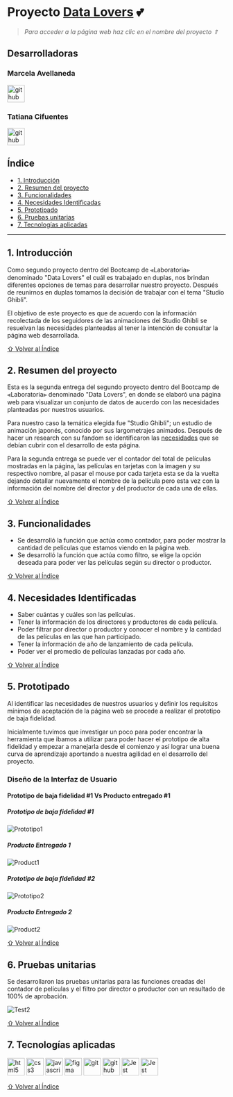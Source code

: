 # Proyecto [Data Lovers](https://taciga30.github.io/DEV011-data-lovers/src) :two_hearts:
 > *Para acceder a la página web haz clic en el nombre del proyecto ⇑*

## Desarrolladoras 

### Marcela Avellaneda 
<a href="https://github.com/marcescala" target="_blank" rel="noreferrer"> <img src="https://upload.wikimedia.org/wikipedia/commons/a/ae/Github-desktop-logo-symbol.svg" alt="github" width="40" height="40"/> </a> 

### Tatiana Cifuentes 
<a href="https://github.com/taciga30" target="_blank" rel="noreferrer"> <img src="https://upload.wikimedia.org/wikipedia/commons/a/ae/Github-desktop-logo-symbol.svg" alt="github" width="40" height="40"/> </a>


## Índice

* [1. Introducción](#1-introducción)
* [2. Resumen del proyecto](#2-resumen-del-proyecto)
* [3. Funcionalidades](#3-funcionalidades)
* [4. Necesidades Identificadas](#4-necesidades-identificadas)
* [5. Prototipado](#5-prototipado)
* [6. Pruebas unitarias](#6-pruebas-unitarias)
* [7. Tecnologías aplicadas](#7-tecnologías-aplicadas)

***
## 1. Introducción

Como segundo proyecto dentro del Bootcamp de ⪡Laboratoria⪢ denominado "Data Lovers" el cuál es trabajado en duplas, nos brindan diferentes opciones de temas para desarrollar nuestro proyecto. Después de reunirnos en duplas tomamos la decisión de trabajar con el tema "Studio Ghibli".

El objetivo de este proyecto es que de acuerdo con la información recolectada de los seguidores de las animaciones del Studio Ghibli se resuelvan las necesidades planteadas al tener la intención de consultar la página web desarrollada.

[⇧ Volver al Índice](#índice)

## 2. Resumen del proyecto

Esta es la segunda entrega del segundo proyecto dentro del Bootcamp de ⪡Laboratoria⪢ denominado "Data Lovers", en donde se elaboró una página web para visualizar un conjunto de datos de aucerdo con las necesidades planteadas por nuestros usuarios. 

Para nuestro caso la temática elegida fue "Studio Ghibli"; un estudio de animación japonés, conocido por sus largometrajes
animados. Después de hacer un research con su fandom se identificaron las [necesidades](#4-Necesidades-Identificadas) que se debían cubrir con el desarrollo de esta página.

Para la segunda entrega se puede ver el contador del total de películas mostradas en la página, las películas en tarjetas con la imagen y su respectivo nombre, al pasar el mouse por cada tarjeta esta se da la vuelta dejando detallar nuevamente el nombre de la película pero esta vez con la información del nombre del director y del productor de cada una de ellas.

[⇧ Volver al Índice](#índice)

## 3. Funcionalidades

* Se desarrolló la función que actúa como contador, para poder mostrar la cantidad de películas que estamos viendo en la página web.
* Se desarrolló la función que actúa como filtro, se elige la opción deseada para poder ver las películas según su director o productor. 

[⇧ Volver al Índice](#índice)

## 4. Necesidades Identificadas

* Saber cuántas y cuáles son las películas.
* Tener la información de los directores y productores de cada película.
* Poder filtrar por director o productor y conocer el nombre y la cantidad de las películas en las que han participado.
* Tener la información de año de lanzamiento de cada película.
* Poder ver el promedio de películas lanzadas por cada año.

[⇧ Volver al Índice](#índice)

## 5. Prototipado

Al identificar las necesidades de nuestros usuarios y definir los requisitos mínimos de aceptación de la página web se procede a realizar el prototipo de baja fidelidad.

Inicialmente tuvimos que investigar un poco para poder encontrar la herramienta que ibamos a utilizar para poder hacer el prototipo de alta fidelidad y empezar a manejarla desde el comienzo y así lograr una buena curva de aprendizaje aportando a nuestra agilidad en el desarrollo del proyecto.

### Diseño de la Interfaz de Usuario

#### Prototipo de baja fidelidad #1 Vs Producto entregado #1

##### Prototipo de baja fidelidad #1
![Prototipo1](/images/Pb1.png)
##### Producto Entregado 1 
![Product1](/images/Product1.png)
##### Prototipo de baja fidelidad #2
![Prototipo2](/images/Pb2.png)
##### Producto Entregado 2 
![Product2](/images/Product2.png)

[⇧ Volver al Índice](#índice)

<!-- ##### Prototipo de alta fidelidad -->

<!-- ### Feddback -->

<!-- #### Testeos de usabilidad

Durante el reto deberás hacer _tests_ de usabilidad con distintos usuarios,
y con base en los resultados, deberás iterar tus diseños. Cuéntanos
qué problemas de usabilidad detectaste a través de los _tests_ y cómo los
mejoraste en tu propuesta final. -->

## 6. Pruebas unitarias

Se desarrollaron las pruebas unitarias para las funciones creadas del contador de películas y el filtro por director o productor con un resultado de 100% de aprobación.

![Test2](/images/Test2.png)

[⇧ Volver al Índice](#índice)

## 7. Tecnologías aplicadas

<img src="https://raw.githubusercontent.com/devicons/devicon/master/icons/html5/html5-original-wordmark.svg" alt="html5" width="40" height="40"/> <img src="https://raw.githubusercontent.com/devicons/devicon/master/icons/css3/css3-original-wordmark.svg" alt="css3" width="40" height="40"/> <img src="https://raw.githubusercontent.com/devicons/devicon/master/icons/javascript/javascript-original.svg" alt="javascript" width="40" height="40"/> <img src="https://www.vectorlogo.zone/logos/figma/figma-icon.svg" alt="figma" width="40" height="40"/> <img src="https://www.vectorlogo.zone/logos/git-scm/git-scm-icon.svg" alt="git" width="40" height="40"/> <img src="https://upload.wikimedia.org/wikipedia/commons/a/ae/Github-desktop-logo-symbol.svg" alt="github" width="40" height="40"/> <img src="https://cdn.freebiesupply.com/logos/large/2x/jest-logo-png-transparent.png" alt="Jest" width="40" height="40"/>
<img src="https://cdn.freebiesupply.com/logos/large/2x/nodejs-icon-logo-png-transparent.png" alt="Jest" width="40" height="40"/>

[⇧ Volver al Índice](#índice)
